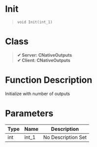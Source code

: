# Init
> `void Init(int_1)`
# Class
> __✔ Server: CNativeOutputs__  
> __✔ Client: CNativeOutputs__  
# Function Description
Initialize with number of outputs
# Parameters
Type|Name|Description
--|--|--
int|int_1|No Description Set
